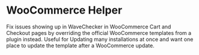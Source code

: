 # WooCommerce Helper

Fix issues showing up in WaveChecker in WooCommerce Cart and Checkout pages by overriding the official WooCommerce templates from a plugin instead. Useful for Updating many installations at once and want one place to update the template after a WooCommerce update.
